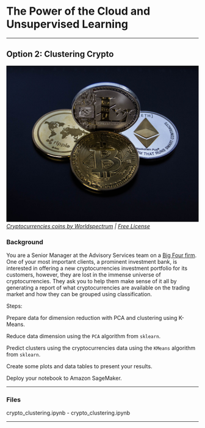 # The Power of the Cloud and Unsupervised Learning

---

## Option 2: Clustering Crypto

![Cryptocurrencies coins](Images/cryptocurrencies-coins.jpg)
_[Cryptocurrencies coins by Worldspectrum](https://www.pexels.com/@worldspectrum?utm_content=attributionCopyText&utm_medium=referral&utm_source=pexels) | [Free License](https://www.pexels.com/photo-license/)_

### Background

You are a Senior Manager at the Advisory Services team on a [Big Four firm](https://en.wikipedia.org/wiki/Big_Four_accounting_firms). One of your most important clients, a prominent investment bank, is interested in offering a new cryptocurrencies investment portfolio for its customers, however, they are lost in the immense universe of cryptocurrencies. They ask you to help them make sense of it all by generating a report of what cryptocurrencies are available on the trading market and how they can be grouped using classification.  


Steps:

Prepare data for dimension reduction with PCA and clustering using K-Means.

Reduce data dimension using the `PCA` algorithm from `sklearn`.

Predict clusters using the cryptocurrencies data using the `KMeans` algorithm from `sklearn`.

Create some plots and data tables to present your results.

Deploy your notebook to Amazon SageMaker.

---

### Files

crypto_clustering.ipynb - crypto_clustering.ipynb

---


